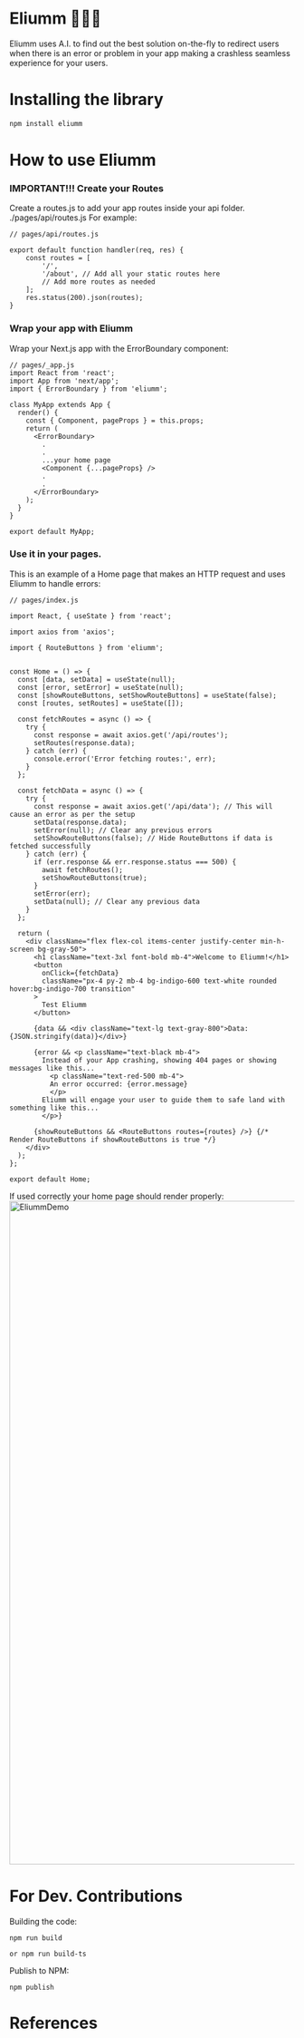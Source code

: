 # Eliumm 🔬🧪✅

Eliumm uses A.I. to find out the best solution on-the-fly to redirect users when there is an error or problem in your app making a crashless seamless experience for your users.


# Installing the library
```bash
npm install eliumm
```

# How to use Eliumm

### IMPORTANT!!! Create your Routes

Create a routes.js to add your app routes inside your api folder.
./pages/api/routes.js
For example:
```
// pages/api/routes.js

export default function handler(req, res) {
    const routes = [
        '/',
        '/about', // Add all your static routes here
        // Add more routes as needed
    ];
    res.status(200).json(routes);
}

```



### Wrap your app with Eliumm

Wrap your Next.js app with the ErrorBoundary component:
```
// pages/_app.js
import React from 'react';
import App from 'next/app';
import { ErrorBoundary } from 'eliumm';

class MyApp extends App {
  render() {
    const { Component, pageProps } = this.props;
    return (
      <ErrorBoundary>
        .
        .
        ...your home page
        <Component {...pageProps} />
        .
        .
      </ErrorBoundary>
    );
  }
}

export default MyApp;
```

### Use it in your pages.

This is an example of a Home page that makes an HTTP request and uses Eliumm to handle errors:
```
// pages/index.js

import React, { useState } from 'react';

import axios from 'axios';

import { RouteButtons } from 'eliumm';


const Home = () => {
  const [data, setData] = useState(null);
  const [error, setError] = useState(null);
  const [showRouteButtons, setShowRouteButtons] = useState(false);
  const [routes, setRoutes] = useState([]);

  const fetchRoutes = async () => {
    try {
      const response = await axios.get('/api/routes');
      setRoutes(response.data);
    } catch (err) {
      console.error('Error fetching routes:', err);
    }
  };

  const fetchData = async () => {
    try {
      const response = await axios.get('/api/data'); // This will cause an error as per the setup
      setData(response.data);
      setError(null); // Clear any previous errors
      setShowRouteButtons(false); // Hide RouteButtons if data is fetched successfully
    } catch (err) {
      if (err.response && err.response.status === 500) {
        await fetchRoutes();
        setShowRouteButtons(true);
      }
      setError(err);
      setData(null); // Clear any previous data
    }
  };

  return (
    <div className="flex flex-col items-center justify-center min-h-screen bg-gray-50">
      <h1 className="text-3xl font-bold mb-4">Welcome to Eliumm!</h1>
      <button
        onClick={fetchData}
        className="px-4 py-2 mb-4 bg-indigo-600 text-white rounded hover:bg-indigo-700 transition"
      >
        Test Eliumm
      </button>

      {data && <div className="text-lg text-gray-800">Data: {JSON.stringify(data)}</div>}

      {error && <p className="text-black mb-4">
        Instead of your App crashing, showing 404 pages or showing messages like this...      
          <p className="text-red-500 mb-4">
          An error occurred: {error.message}
          </p>
        Eliumm will engage your user to guide them to safe land with something like this...
        </p>}
      
      {showRouteButtons && <RouteButtons routes={routes} />} {/* Render RouteButtons if showRouteButtons is true */}
    </div>
  );
};

export default Home;

```

If used correctly your home page should render properly:
<img width="1171" alt="EliummDemo" src="https://github.com/mobeloper/eliumm/assets/29370196/f1d4f0cf-149e-4b70-a069-8f88d4f7aa62">






# For Dev. Contributions
Building the code:
```
npm run build

or npm run build-ts
```

Publish to NPM:
```
npm publish
```


# References
